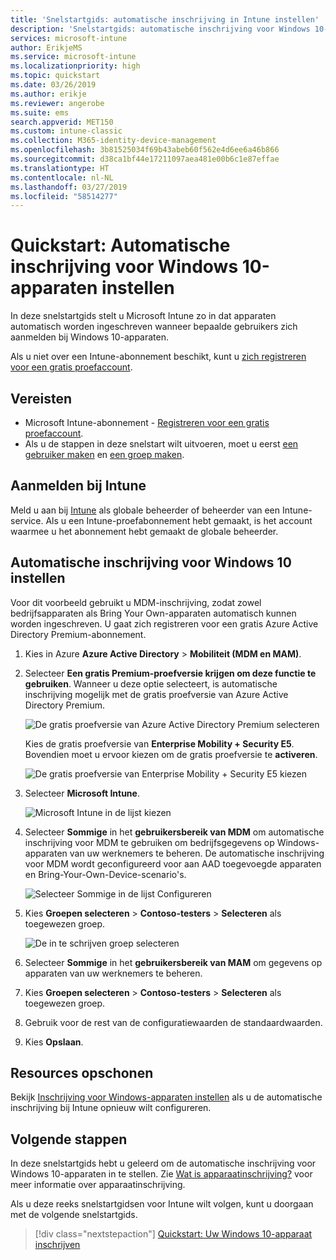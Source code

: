 ```yaml
---
title: 'Snelstartgids: automatische inschrijving in Intune instellen'
description: 'Snelstartgids: automatische inschrijving voor Windows 10-apparaten in Intune instellen.'
services: microsoft-intune
author: ErikjeMS
ms.service: microsoft-intune
ms.localizationpriority: high
ms.topic: quickstart
ms.date: 03/26/2019
ms.author: erikje
ms.reviewer: angerobe
ms.suite: ems
search.appverid: MET150
ms.custom: intune-classic
ms.collection: M365-identity-device-management
ms.openlocfilehash: 3b81525034f69b43abeb60f562e4d6ee6a46b866
ms.sourcegitcommit: d38ca1bf44e17211097aea481e00b6c1e87effae
ms.translationtype: HT
ms.contentlocale: nl-NL
ms.lasthandoff: 03/27/2019
ms.locfileid: "58514277"
---
```

# <a name="quickstart-set-up-automatic-enrollment-for-windows-10-devices"></a>Quickstart: Automatische inschrijving voor Windows 10-apparaten instellen

In deze snelstartgids stelt u Microsoft Intune zo in dat apparaten automatisch worden ingeschreven wanneer bepaalde gebruikers zich aanmelden bij Windows 10-apparaten.

Als u niet over een Intune-abonnement beschikt, kunt u [zich registreren voor een gratis proefaccount](free-trial-sign-up.md).

## <a name="prerequisites"></a>Vereisten

- Microsoft Intune-abonnement - [Registreren voor een gratis proefaccount](free-trial-sign-up.md).
- Als u de stappen in deze snelstart wilt uitvoeren, moet u eerst [een gebruiker maken](quickstart-create-user.md) en [een groep maken](quickstart-create-group.md).

## <a name="sign-in-to-intune"></a>Aanmelden bij Intune

Meld u aan bij [Intune](https://aka.ms/intuneportal) als globale beheerder of beheerder van een Intune-service. Als u een Intune-proefabonnement hebt gemaakt, is het account waarmee u het abonnement hebt gemaakt de globale beheerder.

## <a name="set-up-windows-10-automatic-enrollment"></a>Automatische inschrijving voor Windows 10 instellen

Voor dit voorbeeld gebruikt u MDM-inschrijving, zodat zowel bedrijfsapparaten als Bring Your Own-apparaten automatisch kunnen worden ingeschreven. U gaat zich registreren voor een gratis Azure Active Directory Premium-abonnement.

1. Kies in Azure **Azure Active Directory** > **Mobiliteit (MDM en MAM)**.
2. Selecteer **Een gratis Premium-proefversie krijgen om deze functie te gebruiken**. Wanneer u deze optie selecteert, is automatische inschrijving mogelijk met de gratis proefversie van Azure Active Directory Premium. 

    ![De gratis proefversie van Azure Active Directory Premium selecteren](media/quickstart-setup-auto-enrollment/quickstart-setup-auto-enrollment-01.png)

    Kies de gratis proefversie van **Enterprise Mobility + Security E5**. Bovendien moet u ervoor kiezen om de gratis proefversie te **activeren**.

    ![De gratis proefversie van Enterprise Mobility + Security E5 kiezen](media/quickstart-setup-auto-enrollment/quickstart-setup-auto-enrollment-02.png)

3. Selecteer **Microsoft Intune**. 

    ![Microsoft Intune in de lijst kiezen](media/quickstart-setup-auto-enrollment/quickstart-setup-auto-enrollment-03.png)

4. Selecteer **Sommige** in het **gebruikersbereik van MDM** om automatische inschrijving voor MDM te gebruiken om bedrijfsgegevens op Windows-apparaten van uw werknemers te beheren. De automatische inschrijving voor MDM wordt geconfigureerd voor aan AAD toegevoegde apparaten en Bring-Your-Own-Device-scenario's.

    ![Selecteer Sommige in de lijst Configureren](media/quickstart-setup-auto-enrollment/quickstart-setup-auto-enrollment-04.png)

5. Kies **Groepen selecteren** > **Contoso-testers** > **Selecteren** als toegewezen groep.

    ![De in te schrijven groep selecteren](media/quickstart-setup-auto-enrollment/quickstart-setup-auto-enrollment-05.png)

6. Selecteer **Sommige** in het **gebruikersbereik van MAM** om gegevens op apparaten van uw werknemers te beheren.
7. Kies **Groepen selecteren** > **Contoso-testers** > **Selecteren** als toegewezen groep. 
8. Gebruik voor de rest van de configuratiewaarden de standaardwaarden.
9. Kies **Opslaan**.

## <a name="clean-up-resources"></a>Resources opschonen

Bekijk [Inschrijving voor Windows-apparaten instellen](windows-enroll.md) als u de automatische inschrijving bij Intune opnieuw wilt configureren.

## <a name="next-steps"></a>Volgende stappen

In deze snelstartgids hebt u geleerd om de automatische inschrijving voor Windows 10-apparaten in te stellen. Zie [Wat is apparaatinschrijving?](device-enrollment.md) voor meer informatie over apparaatinschrijving.

Als u deze reeks snelstartgidsen voor Intune wilt volgen, kunt u doorgaan met de volgende snelstartgids.

> [!div class="nextstepaction"]
> [Quickstart: Uw Windows 10-apparaat inschrijven](quickstart-enroll-windows-device.md)
